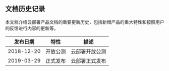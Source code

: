 ## 文档历史记录

本文档介绍云部署产品文档的重要更新历史，包括新增产品的重大特性和按照用户的反馈进行内容的更新等。

| 发布日期      |    特性 |描述 |
| :--------: | :--------: | :--------: |
| 2018-12-20  | 开放公测	 | 云部署开放公测	 |
| 2019-03-29  | 正式发布	 | 云部署正式发布	 |
